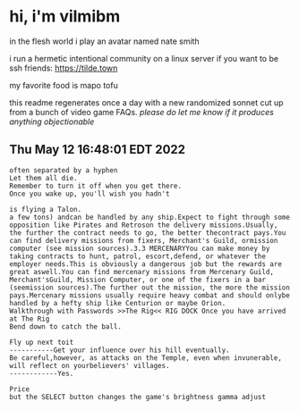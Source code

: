 # hi, i'm vilmibm

in the flesh world i play an avatar named nate smith

i run a hermetic intentional community on a linux server if you want to be ssh friends: https://tilde.town

my favorite food is mapo tofu

this readme regenerates once a day with a new randomized sonnet cut up from a bunch of video game FAQs.
_please do let me know if it produces anything objectionable_

## Thu May 12 16:48:01 EDT 2022

    often separated by a hyphen
    Let them all die.
    Remember to turn it off when you get there.
    Once you wake up, you'll wish you hadn't
    
    is flying a Talon.
    a few tons) andcan be handled by any ship.Expect to fight through some opposition like Pirates and Retroson the delivery missions.Usually, the further the contract needs to go, the better thecontract pays.You can find delivery missions from fixers, Merchant's Guild, ormission computer (see mission sources).3.3 MERCENARYYou can make money by taking contracts to hunt, patrol, escort,defend, or whatever the employer needs.This is obviously a dangerous job but the rewards are great aswell.You can find mercenary missions from Mercenary Guild, Merchant'sGuild, Mission Computer, or one of the fixers in a bar (seemission sources).The further out the mission, the more the mission pays.Mercenary missions usually require heavy combat and should onlybe handled by a hefty ship like Centurion or maybe Orion.
    Walkthrough with Passwords >>The Rig<< RIG DOCK Once you have arrived at The Rig
    Bend down to catch the ball.
    
    Fly up next toit
    -----------Get your influence over his hill eventually.
    Be careful,however, as attacks on the Temple, even when invunerable, will reflect on yourbelievers' villages.
    ------------Yes.
    
    Price
    but the SELECT button changes the game's brightness gamma adjust
